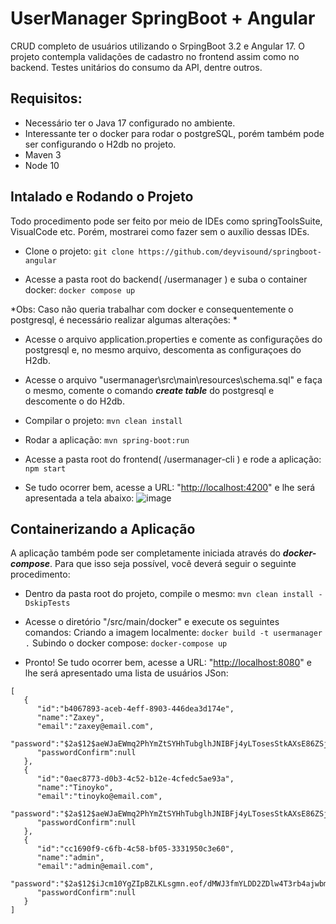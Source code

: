 # UserManager SpringBoot + Angular

CRUD completo de usuários utilizando o SrpingBoot 3.2 e Angular 17. O projeto contempla validações de cadastro no frontend assim como no backend. 
Testes unitários do consumo da API, dentre outros. 

## Requisitos: 
- Necessário ter o Java 17 configurado no ambiente.
- Interessante ter o docker para rodar o postgreSQL, porém também pode ser configurando o H2db no projeto.
- Maven 3
- Node 10

## Intalado e Rodando o Projeto
Todo procedimento pode ser feito por meio de IDEs como springToolsSuite, VisualCode etc. Porém, mostrarei como fazer sem o auxílio dessas IDEs.

- Clone o projeto: 
``` git clone https://github.com/deyvisound/springboot-angular ```

- Acesse a pasta root do backend( /usermanager ) e suba o container docker:
``` docker compose up ```

*Obs: Caso não queria trabalhar com docker e consequentemente o postgresql, é necessário realizar algumas alterações: *
 - Acesse o arquivo application.properties e comente as configurações do postgresql e, no mesmo arquivo, descomenta as configuraçoes do H2db.
 - Acesse o arquivo "usermanager\src\main\resources\schema.sql" e faça o mesmo, comente o comando ***create table***  do postgresql e descomente o do H2db.

- Compilar o projeto:
```mvn clean install```

- Rodar a aplicação:
```mvn spring-boot:run```

- Acesse a pasta root do frontend( /usermanager-cli ) e rode a aplicação:
```npm start```

- Se tudo ocorrer bem, acesse a URL: "[http://localhost:4200](http://localhost:4200)" e lhe será apresentada a tela abaixo: 
![image](https://github.com/deyvisound/springboot-angular/assets/11852582/6404c171-a39a-4674-8124-67d0f910720c)

## Containerizando a Aplicação
A aplicação também pode ser completamente iniciada através do **_docker-compose_**.
Para que isso seja possível, você deverá seguir o seguinte procedimento: 

- Dentro da pasta root do projeto, compile o mesmo:
```mvn clean install -DskipTests```

- Acesse o diretório "/src/main/docker" e execute os seguintes comandos:
Criando a imagem localmente: 
``` docker build -t usermanager . ```
Subindo o docker compose:
``` docker-compose up ```

- Pronto! Se tudo ocorrer bem, acesse a URL: "[http://localhost:8080](http://localhost:8080)" e lhe será apresentado uma lista de usuários JSon:
```
[
   {
      "id":"b4067893-aceb-4eff-8903-446dea3d174e",
      "name":"Zaxey",
      "email":"zaxey@email.com",
      "password":"$2a$12$aeWJaEWmq2PhYmZtSYHhTubglhJNIBFj4yLTosesStkAXsE86ZSju",
      "passwordConfirm":null
   },
   {
      "id":"0aec8773-d0b3-4c52-b12e-4cfedc5ae93a",
      "name":"Tinoyko",
      "email":"tinoyko@email.com",
      "password":"$2a$12$aeWJaEWmq2PhYmZtSYHhTubglhJNIBFj4yLTosesStkAXsE86ZSju",
      "passwordConfirm":null
   },
   {
      "id":"cc1690f9-c6fb-4c58-bf05-3331950c3e60",
      "name":"admin",
      "email":"admin@email.com",
      "password":"$2a$12$iJcm10YgZIpBZLKLsgmn.eof/dMWJ3fmYLDD2ZDlw4T3rb4ajwbme",
      "passwordConfirm":null
   }
]
```

